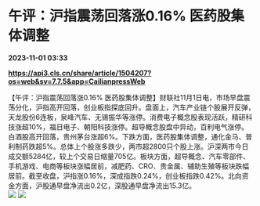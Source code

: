 # 午评：沪指震荡回落涨0.16% 医药股集体调整

**2023-11-01 03:33**

**https://api3.cls.cn/share/article/1504207?os=web&sv=7.7.5&app=CailianpressWeb**

【午评：沪指震荡回落涨0.16% 医药股集体调整】财联社11月1日电，市场早盘震荡分化，沪指高开回落，创业板指探底回升。盘面上，汽车产业链个股展开反弹，天龙股份6连板，泉峰汽车、无锡振华等涨停。消费电子概念股表现活跃，精研科技涨超10%，福日电子、朝阳科技涨停。超导概念股盘中异动，百利电气涨停。白酒股高开回落，贵州茅台涨超6%。下跌方面，医药股集体调整，通化金马、普利制药跌超5%。总体上个股涨多跌少，两市超2800只个股上涨。沪深两市今日成交额5284亿，较上个交易日缩量705亿。板块方面，超导概念、汽车零部件、手机游戏、电商等板块涨幅居前，减肥药、CRO、贵金属、辅助生殖等板块跌幅居前。截至收盘，沪指涨0.16%，深成指跌0.24%，创业板指跌0.42%。北向资金方面，沪股通早盘净流出0.2亿，深股通早盘净流出15.3亿。  
![](https://img.cls.cn/images/20231101/FQhC0FcgYY.png) ![](https://img.cls.cn/images/20231101/8ML4599IXF.png)